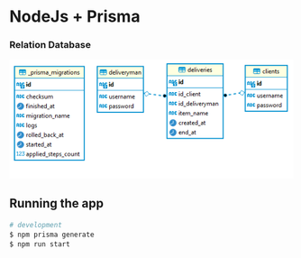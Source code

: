 # NodeJs + Prisma

### Relation Database

![Alt text](/assets/diagrma.png?raw=true "Title")

## Running the app

```bash
# development
$ npm prisma generate
$ npm run start
```
